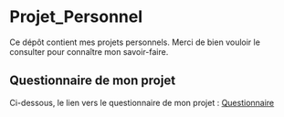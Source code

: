 # Projet_Personnel

Ce dépôt contient mes projets personnels. Merci de bien vouloir le consulter pour connaître mon savoir-faire.

## Questionnaire de mon projet

Ci-dessous, le lien vers le questionnaire de mon projet :
[Questionnaire](https://forms.gle/y6bnzair4KfjuLF77)
